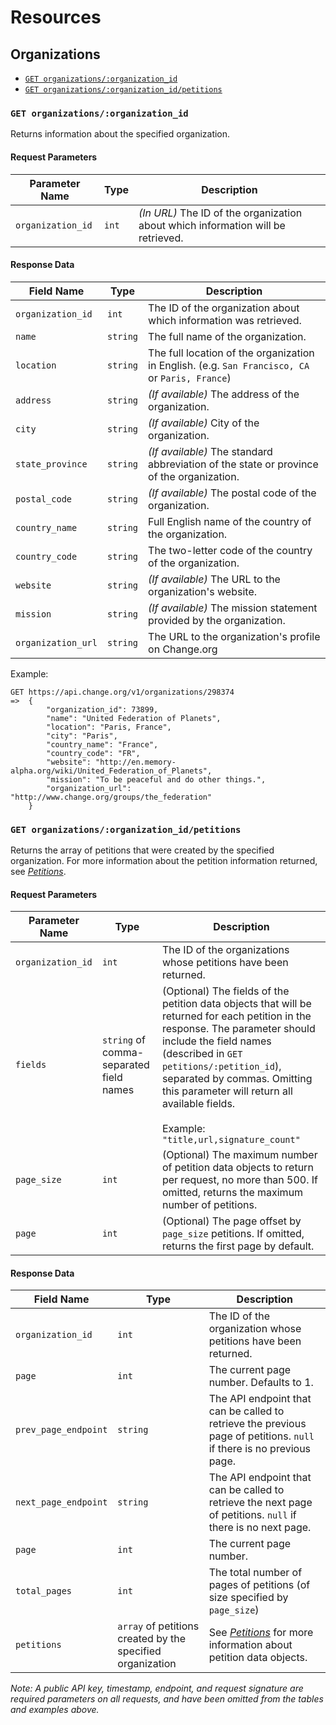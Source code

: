 # Resources

## Organizations

* [`GET organizations/:organization_id`](#get-organizations-organization_id)
* [`GET organizations/:organization_id/petitions`](#get-organizations-organization_id-petitions)

<a name="get-organizations-organization_id"></a>
### `GET organizations/:organization_id`

Returns information about the specified organization.

#### Request Parameters
<table>
    <thead>
        <th>Parameter Name</th>
        <th>Type</th>
        <th>Description</th>
    </thead>
    <tbody>
        <tr>
            <td><code>organization_id</code></td>
            <td><code>int</code></td>
            <td>
                <em>(In URL)</em> The ID of the organization about which information
                will be retrieved.
            </td>
        </tr>
    </tbody>
</table>

#### Response Data
<table>
    <thead>
        <th>Field Name</th>
        <th>Type</th>
        <th>Description</th>
    </thead>
    <tbody>
        <tr>
            <td><code>organization_id</code></td>
            <td><code>int</code></td>
            <td>
                The ID of the organization about which information was retrieved.
            </td>
        </tr>
        <tr>
            <td><code>name</code></td>
            <td><code>string</code></td>
            <td>
                The full name of the organization.
            </td>
        </tr>
        <tr>
            <td><code>location</code></td>
            <td><code>string</code></td>
            <td>
                The full location of the organization in English.
                (e.g. <code>San Francisco, CA</code> or <code>Paris, France</code>)
            </td>
        </tr>
        <tr>
            <td><code>address</code></td>
            <td><code>string</code></td>
            <td>
                <em>(If available)</em> The address of the organization.
            </td>
        </tr>
        <tr>
            <td><code>city</code></td>
            <td><code>string</code></td>
            <td>
                <em>(If available)</em> City of the organization.
            </td>
        </tr>
        <tr>
            <td><code>state_province</code></td>
            <td><code>string</code></td>
            <td>
                <em>(If available)</em> The standard abbreviation of the state or province of the organization.
            </td>
        </tr>
        <tr>
            <td><code>postal_code</code></td>
            <td><code>string</code></td>
            <td>
                <em>(If available)</em> The postal code of the organization.
            </td>
        </tr>
        <tr>
            <td><code>country_name</code></td>
            <td><code>string</code></td>
            <td>
                Full English name of the country of the organization.
            </td>
        </tr>
        <tr>
            <td><code>country_code</code></td>
            <td><code>string</code></td>
            <td>
                The two-letter code of the country of the organization.
            </td>
        </tr>
        <tr>
            <td><code>website</code></td>
            <td><code>string</code></td>
            <td>
                <em>(If available)</em> The URL to the organization's website.
            </td>
        </tr>
        <tr>
            <td><code>mission</code></td>
            <td><code>string</code></td>
            <td>
                <em>(If available)</em> The mission statement provided by the organization.
            </td>
        </tr>
        <tr>
            <td><code>organization_url</code></td>
            <td><code>string</code></td>
            <td>
                The URL to the organization's profile on Change.org
            </td>
        </tr>
    </tbody>
</table>

Example:

    GET https://api.change.org/v1/organizations/298374
    =>  {
            "organization_id": 73899,
            "name": "United Federation of Planets",
            "location": "Paris, France",
            "city": "Paris",
            "country_name": "France",
            "country_code": "FR",
            "website": "http://en.memory-alpha.org/wiki/United_Federation_of_Planets",
            "mission": "To be peaceful and do other things.",
            "organization_url": "http://www.change.org/groups/the_federation"
        }

<a name="get-organizations-organization_id-petitions"></a>
### `GET organizations/:organization_id/petitions`

Returns the array of petitions that were created by the specified organization.
For more information about the petition information returned, see
_[Petitions](petitions.md)_.

#### Request Parameters
<table>
    <thead>
        <th>Parameter Name</th>
        <th>Type</th>
        <th>Description</th>
    </thead>
    <tbody>
        <tr>
            <td><code>organization_id</code></td>
            <td><code>int</code></td>
            <td>
                The ID of the organizations whose petitions have been returned.
            </td>
        </tr>
        <tr>
            <td><code>fields</code></td>
            <td><code>string</code> of comma-separated field names</td>
            <td>
                (Optional) The fields of the petition data objects that will be
                returned for each petition in the response. The parameter should include the
                field names (described in
                <code>GET petitions/:petition_id</code>), separated
                by commas. Omitting this parameter will return all available
                fields. <br />
                <br />
                Example: <code>"title,url,signature_count"</code>
            </td>
        </tr>
        <tr>
            <td><code>page_size</code></td>
            <td><code>int</code></td>
            <td>
                (Optional) The maximum number of petition data objects to return
                per request, no more than 500. If omitted, returns the maximum number of
                petitions.
            </td>
        </tr>
        <tr>
            <td><code>page</code></td>
            <td><code>int</code></td>
            <td>
                (Optional) The page offset by <code>page_size</code> petitions.
                If omitted, returns the first page by default.
            </td>
        </tr>
    </tbody>
</table>

#### Response Data

<table>
    <thead>
        <th>Field Name</th>
        <th>Type</th>
        <th>Description</th>
    </thead>
    <tbody>
        <tr>
            <td><code>organization_id</code></td>
            <td><code>int</code></td>
            <td>
                The ID of the organization whose petitions have been returned.
            </td>
        </tr>
        <tr>
            <td><code>page</code></td>
            <td><code>int</code></td>
            <td>
                The current page number. Defaults to 1.
            </td>
        </tr>
        <tr>
            <td><code>prev_page_endpoint</code></td>
            <td><code>string</code></td>
            <td>
                The API endpoint that can be called to retrieve the previous
                page of petitions. <code>null</code> if there is no previous
                page.
            </td>
        </tr>
        <tr>
            <td><code>next_page_endpoint</code></td>
            <td><code>string</code></td>
            <td>The API endpoint that can be called to retrieve the next page of
            petitions. <code>null</code> if there is no next page.</td>
        </tr>
        <tr>
            <td><code>page</code></td>
            <td><code>int</code></td>
            <td>
                The current page number.
            </td>
        </tr>
        <tr>
            <td><code>total_pages</code></td>
            <td><code>int</code></td>
            <td>The total number of pages of petitions (of size specified by
            <code>page_size</code>)</td>
        </tr>
        <tr>
            <td><code>petitions</code></td>
            <td><code>array</code> of petitions created by the specified organization</td>
            <td>
                See <em><a href="petitions.md">Petitions</a></em>
                for more information about petition data objects.
            </td>
        </tr>
    </tbody>
</table>

_Note: A public API key, timestamp, endpoint, and request signature are
required parameters on all requests, and have been omitted from the tables
and examples above._